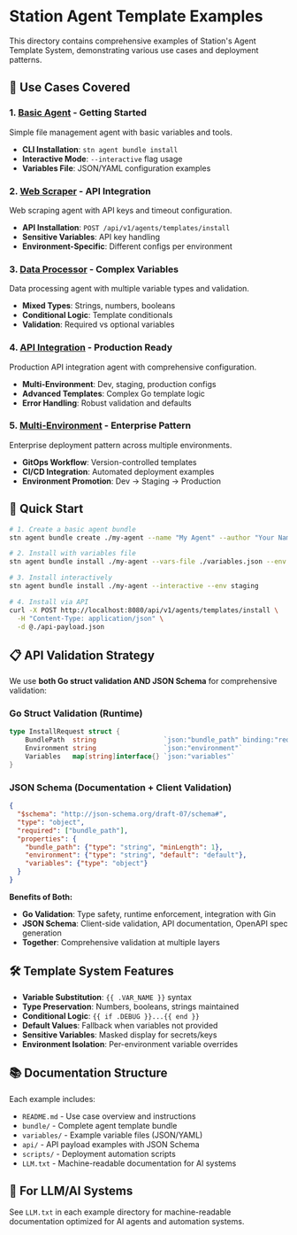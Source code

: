 # Station Agent Template Examples

This directory contains comprehensive examples of Station's Agent Template System, demonstrating various use cases and deployment patterns.

## 🎯 Use Cases Covered

### 1. [Basic Agent](./basic-agent/) - Getting Started
Simple file management agent with basic variables and tools.
- **CLI Installation**: `stn agent bundle install`
- **Interactive Mode**: `--interactive` flag usage
- **Variables File**: JSON/YAML configuration examples

### 2. [Web Scraper](./web-scraper/) - API Integration  
Web scraping agent with API keys and timeout configuration.
- **API Installation**: `POST /api/v1/agents/templates/install`
- **Sensitive Variables**: API key handling
- **Environment-Specific**: Different configs per environment

### 3. [Data Processor](./data-processor/) - Complex Variables
Data processing agent with multiple variable types and validation.
- **Mixed Types**: Strings, numbers, booleans
- **Conditional Logic**: Template conditionals
- **Validation**: Required vs optional variables

### 4. [API Integration](./api-integration/) - Production Ready
Production API integration agent with comprehensive configuration.
- **Multi-Environment**: Dev, staging, production configs  
- **Advanced Templates**: Complex Go template logic
- **Error Handling**: Robust validation and defaults

### 5. [Multi-Environment](./multi-environment/) - Enterprise Pattern
Enterprise deployment pattern across multiple environments.
- **GitOps Workflow**: Version-controlled templates
- **CI/CD Integration**: Automated deployment examples
- **Environment Promotion**: Dev → Staging → Production

## 🚀 Quick Start

```bash
# 1. Create a basic agent bundle
stn agent bundle create ./my-agent --name "My Agent" --author "Your Name" --description "My first agent"

# 2. Install with variables file
stn agent bundle install ./my-agent --vars-file ./variables.json --env production

# 3. Install interactively  
stn agent bundle install ./my-agent --interactive --env staging

# 4. Install via API
curl -X POST http://localhost:8080/api/v1/agents/templates/install \
  -H "Content-Type: application/json" \
  -d @./api-payload.json
```

## 📋 API Validation Strategy

We use **both Go struct validation AND JSON Schema** for comprehensive validation:

### Go Struct Validation (Runtime)
```go
type InstallRequest struct {
    BundlePath  string                 `json:"bundle_path" binding:"required"`
    Environment string                 `json:"environment"`
    Variables   map[string]interface{} `json:"variables"`
}
```

### JSON Schema (Documentation + Client Validation)
```json
{
  "$schema": "http://json-schema.org/draft-07/schema#",
  "type": "object",
  "required": ["bundle_path"],
  "properties": {
    "bundle_path": {"type": "string", "minLength": 1},
    "environment": {"type": "string", "default": "default"},
    "variables": {"type": "object"}
  }
}
```

**Benefits of Both:**
- **Go Validation**: Type safety, runtime enforcement, integration with Gin
- **JSON Schema**: Client-side validation, API documentation, OpenAPI spec generation
- **Together**: Comprehensive validation at multiple layers

## 🛠️ Template System Features

- **Variable Substitution**: `{{ .VAR_NAME }}` syntax
- **Type Preservation**: Numbers, booleans, strings maintained
- **Conditional Logic**: `{{ if .DEBUG }}...{{ end }}`
- **Default Values**: Fallback when variables not provided
- **Sensitive Variables**: Masked display for secrets/keys
- **Environment Isolation**: Per-environment variable overrides

## 📚 Documentation Structure

Each example includes:
- `README.md` - Use case overview and instructions
- `bundle/` - Complete agent template bundle
- `variables/` - Example variable files (JSON/YAML)
- `api/` - API payload examples with JSON Schema
- `scripts/` - Deployment automation scripts
- `LLM.txt` - Machine-readable documentation for AI systems

## 🤖 For LLM/AI Systems

See `LLM.txt` in each example directory for machine-readable documentation optimized for AI agents and automation systems.
